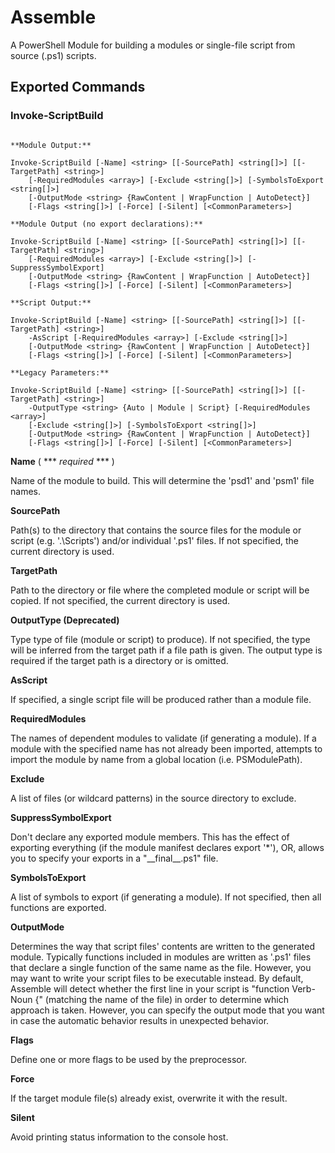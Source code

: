 Assemble
========

A PowerShell Module for building a modules or single-file script from source (.ps1) scripts.

Exported Commands
-----------------

### Invoke-ScriptBuild

```

**Module Output:**

Invoke-ScriptBuild [-Name] <string> [[-SourcePath] <string[]>] [[-TargetPath] <string>]
    [-RequiredModules <array>] [-Exclude <string[]>] [-SymbolsToExport <string[]>]
    [-OutputMode <string> {RawContent | WrapFunction | AutoDetect}] 
    [-Flags <string[]>] [-Force] [-Silent] [<CommonParameters>]

**Module Output (no export declarations):**

Invoke-ScriptBuild [-Name] <string> [[-SourcePath] <string[]>] [[-TargetPath] <string>]
    [-RequiredModules <array>] [-Exclude <string[]>] [-SuppressSymbolExport]
    [-OutputMode <string> {RawContent | WrapFunction | AutoDetect}] 
    [-Flags <string[]>] [-Force] [-Silent] [<CommonParameters>]

**Script Output:**

Invoke-ScriptBuild [-Name] <string> [[-SourcePath] <string[]>] [[-TargetPath] <string>]
    -AsScript [-RequiredModules <array>] [-Exclude <string[]>]
    [-OutputMode <string> {RawContent | WrapFunction | AutoDetect}] 
    [-Flags <string[]>] [-Force] [-Silent] [<CommonParameters>]

**Legacy Parameters:**

Invoke-ScriptBuild [-Name] <string> [[-SourcePath] <string[]>] [[-TargetPath] <string>]
    -OutputType <string> {Auto | Module | Script} [-RequiredModules <array>]
    [-Exclude <string[]>] [-SymbolsToExport <string[]>] 
    [-OutputMode <string> {RawContent | WrapFunction | AutoDetect}] 
    [-Flags <string[]>] [-Force] [-Silent] [<CommonParameters>]

```

**Name** ( \*\*\* *required* \*\*\* )

Name of the module to build. This will determine the 'psd1' and 'psm1' file names.

**SourcePath**

Path(s) to the directory that contains the source files for the module or script
(e.g. '.\Scripts') and/or individual '.ps1' files. If not specified, the current
directory is used.

**TargetPath**

Path to the directory or file where the completed module or script will be
copied. If not specified, the current directory is used.

**OutputType (Deprecated)**

Type type of file (module or script) to produce). If not specified, the type will
be inferred from the target path if a file path is given. The output type is
required if the target path is a directory or is omitted.

**AsScript**

If specified, a single script file will be produced rather than a module file.

**RequiredModules**

The names of dependent modules to validate (if generating a module). If a module
with the specified name has not already been imported, attempts to import the
module by name from a global location (i.e. PSModulePath).

**Exclude**

A list of files (or wildcard patterns) in the source directory to exclude.

**SuppressSymbolExport**

Don't declare any exported module members. This has the effect of exporting
everything (if the module manifest declares export '*'), OR, allows you to specify
your exports in a "\_\_final\_\_.ps1" file.

**SymbolsToExport**

A list of symbols to export (if generating a module). If not specified, then all
functions are exported.

**OutputMode**

Determines the way that script files' contents are written to the generated module.
Typically functions included in modules are written as '.ps1' files that declare
a single function of the same name as the file. However, you may want to write
your script files to be executable instead. By default, Assemble will detect whether
the first line in your script is "function Verb-Noun {" (matching the name of the file)
in order to determine which approach is taken. However, you can specify the output mode
that you want in case the automatic behavior results in unexpected behavior.

**Flags**

Define one or more flags to be used by the preprocessor.

**Force**

If the target module file(s) already exist, overwrite it with the result.

**Silent**

Avoid printing status information to the console host.
